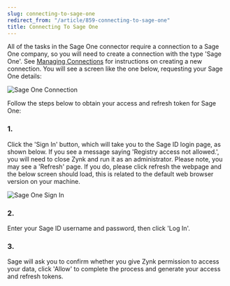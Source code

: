 ```yaml
---
slug: connecting-to-sage-one
redirect_from: "/article/859-connecting-to-sage-one"
title: Connecting To Sage One
---
```

All of the tasks in the Sage One connector require a connection to a Sage One company, so you will need to create a connection with the type 'Sage One'. See [Managing Connections](managing-connections) for instructions on creating a new connection. You will see a screen like the one below, requesting your Sage One details:

![Sage One Connection](http://www.zynk.com/images/v2/sage_one_connection.png)

Follow the steps below to obtain your access and refresh token for Sage One:

### 1.
Click the 'Sign In' button, which will take you to the Sage ID login page, as shown below. If you see a message saying 'Registry access not allowed.', you will need to close Zynk and run it as an administrator. Please note, you may see a 'Refresh' page. If you do, please click refresh the webpage and the below screen should load, this is related to the default web browser version on your machine.

![Sage One Sign In](http://www.zynk.com/images/v2/sage_one_connection_2.png)

### 2.
Enter your Sage ID username and password, then click 'Log In'. 

### 3.
Sage will ask you to confirm whether you give Zynk permission to access your data, click 'Allow' to complete the process and generate your access and refresh tokens. 